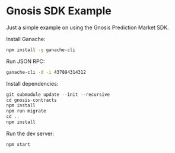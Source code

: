 # Gnosis SDK Example
Just a simple example on using the Gnosis Prediction Market SDK.

Install Ganache:
```bash
npm install -g ganache-cli
```

Run JSON RPC:
```bash
ganache-cli -d -i 437894314312
```

Install dependencies:
```js
git submodule update --init --recursive
cd gnosis-contracts
npm install
npm run migrate
cd ..
npm install
```


Run the dev server:
```js
npm start
```